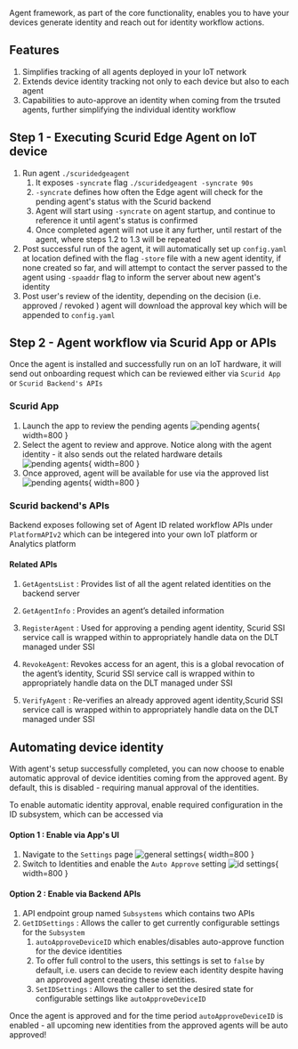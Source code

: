 Agent framework, as part of the core functionality, enables you to have your devices generate identity and reach out for identity workflow actions.

## Features
1. Simplifies tracking of all agents deployed in your IoT network
2. Extends device identity tracking not only to  each device but also to each agent
3. Capabilities to auto-approve an identity when coming from the trsuted agents, further simplifying the individual identity workflow

## Step 1 - Executing Scurid Edge Agent on IoT device
1. Run agent `./scuridedgeagent` 
   1. It exposes `-syncrate` flag `./scuridedgeagent -syncrate 90s`
   2. `-syncrate` defines how often the Edge agent will check for the pending agent's status with the Scurid backend
   3. Agent will start using `-syncrate` on agent startup, and continue to reference it until agent's status is confirmed
   4. Once completed agent will not use it any further, until restart of the agent, where steps 1.2 to 1.3 will be repeated
2. Post successful run of the agent, it will automatically set up `config.yaml` at location defined with the flag `-store` file with a new agent identity, if none created so far, and will attempt to contact the server passed to the agent using `-spaaddr` flag to inform the server about new agent's identity
3. Post user's review of the identity, depending on the decision (i.e. approved / revoked ) agent will download the approval key which will be appended to `config.yaml`

## Step 2 - Agent workflow via Scurid App or APIs

Once the agent is installed and successfully run on an IoT hardware, it will send out onboarding request which can be reviewed either via `Scurid App` or `Scurid Backend's APIs`  

### Scurid App
1. Launch the app to review the pending agents ![pending agents](https://storage.cloud.google.com/scurid/public/docs/images/pendingagents.png){ width=800 }
2. Select the agent to review and approve. Notice along with the agent identity - it also sends out the related hardware details ![pending agents](https://storage.cloud.google.com/scurid/public/docs/images/pendingAgentDetails.png){ width=800 } 
3. Once approved, agent will be available for use via the approved list ![pending agents](https://storage.cloud.google.com/scurid/public/docs/images/approvedagent.png){ width=800 }


### Scurid backend's APIs
Backend exposes following set of Agent ID related workflow APIs under `PlatformAPIv2` which can be integered into your own IoT platform or Analytics platform 

#### Related APIs
1. `GetAgentsList` : Provides list of all the agent related identities on the backend server

2. `GetAgentInfo` : Provides an agent’s detailed information

3. `RegisterAgent` : Used  for approving a pending agent identity, Scurid SSI service call is wrapped within to appropriately handle data on the DLT managed under SSI

4. `RevokeAgent`: Revokes access for an agent, this is a global revocation of the agent’s identity, Scurid SSI service call is wrapped within to appropriately handle data on the DLT managed under SSI

5. `VerifyAgent` : Re-verifies an already approved agent identity,Scurid SSI service call is wrapped within to appropriately handle data on the DLT managed under SSI

## Automating device identity
With agent's setup successfully completed, you can now choose to enable automatic approval of device identities coming from the approved agent.
By default, this is disabled - requiring manual approval of the identities. 

To enable automatic identity approval, enable required configuration in the ID subsystem, which can be accessed via 
#### Option 1 : Enable via App's UI
1. Navigate to the `Settings` page ![general settings](https://storage.cloud.google.com/scurid/public/docs/images/generalsettings.png){ width=800 }
2. Switch to Identities and enable the `Auto Approve` setting ![id settings](https://storage.cloud.google.com/scurid/public/docs/images/identitiesAutoApproveOn.png){ width=800 } 

#### Option 2 : Enable via Backend APIs
1. API endpoint group named `Subsystems` which contains two APIs
2. `GetIDSettings` : Allows the caller to get currently configurable settings for the `Subsystem`
   1. `autoApproveDeviceID` which enables/disables auto-approve function for the device identities
   2. To offer full control to the users, this settings is set to `false` by default, i.e. users can decide to review each identity despite having an approved agent creating these identities.
   3. `SetIDSettings` : Allows the caller to set the desired state for configurable settings like `autoApproveDeviceID`

Once the agent is approved and for the time period `autoApproveDeviceID` is enabled - all upcoming new identities from the approved agents will be auto approved!